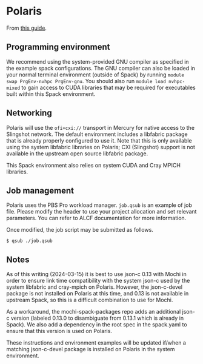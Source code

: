 # Polaris

From [this guide](https://github.com/mochi-hpc-experiments/platform-configurations/blob/main/ANL/Polaris/README.md).

## Programming environment

We recommend using the system-provided GNU compiler as specified in the
example spack configurations. The GNU compiler can also be loaded in
your normal terminal environment (outside of Spack) by running `module
swap PrgEnv-nvhpc PrgEnv-gnu`. You should also run `module
load nvhpc-mixed` to gain access to CUDA libraries that may be
required for executables built within this Spack environment.

## Networking

Polaris will use the `ofi+cxi://` transport in Mercury for native access to
the Slingshot network. The default environment includes a libfabric package
that is already properly configured to use it.  Note that this is only
available using the system libfabric libraries on Polaris; CXI (Slingshot)
support is not available in the upstream open source libfabric package.

This Spack environment also relies on system CUDA and Cray MPICH libraries.

## Job management

Polaris uses the PBS Pro workload manager. `job.qsub` is an example of job
file. Please modify the header to use your project allocation and set
relevant parameters. You can refer to ALCF documentation for more
information.

Once modified, the job script may be submitted as follows.

```
$ qsub ./job.qsub
```

## Notes

As of this writing (2024-03-15) it is best to use json-c 0.13 with Mochi in
order to ensure link time compatibility with the system json-c used by the
system libfabric and cray-mpich on Polaris. However, the json-c-devel
package is not installed on Polaris at this time, and 0.13 is not available
in upstream Spack, so this is a difficult combination to use for Mochi.

As a workaround, the mochi-spack-packages repo adds an additional json-c
version (labeled 0.13.0 to disambiguate from 0.13.1 which is already in
Spack).  We also add a dependency in the root spec in the spack.yaml to
ensure that this version is used on Polaris.

These instructions and environment examples will be updated if/when a
matching json-c-devel package is installed on Polaris in the system
environment.
